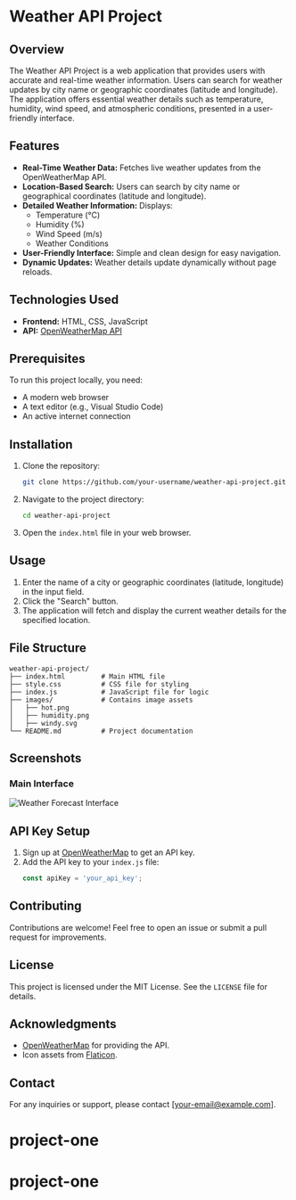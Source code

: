# Weather API Project

## Overview
The Weather API Project is a web application that provides users with accurate and real-time weather information. Users can search for weather updates by city name or geographic coordinates (latitude and longitude). The application offers essential weather details such as temperature, humidity, wind speed, and atmospheric conditions, presented in a user-friendly interface.

## Features
- **Real-Time Weather Data:** Fetches live weather updates from the OpenWeatherMap API.
- **Location-Based Search:** Users can search by city name or geographical coordinates (latitude and longitude).
- **Detailed Weather Information:** Displays:
  - Temperature (°C)
  - Humidity (%)
  - Wind Speed (m/s)
  - Weather Conditions
- **User-Friendly Interface:** Simple and clean design for easy navigation.
- **Dynamic Updates:** Weather details update dynamically without page reloads.

## Technologies Used
- **Frontend:** HTML, CSS, JavaScript
- **API:** [OpenWeatherMap API](https://openweathermap.org/api)

## Prerequisites
To run this project locally, you need:
- A modern web browser
- A text editor (e.g., Visual Studio Code)
- An active internet connection

## Installation
1. Clone the repository:
   ```bash
   git clone https://github.com/your-username/weather-api-project.git
   ```
2. Navigate to the project directory:
   ```bash
   cd weather-api-project
   ```
3. Open the `index.html` file in your web browser.

## Usage
1. Enter the name of a city or geographic coordinates (latitude, longitude) in the input field.
2. Click the "Search" button.
3. The application will fetch and display the current weather details for the specified location.

## File Structure
```
weather-api-project/
├── index.html         # Main HTML file
├── style.css          # CSS file for styling
├── index.js           # JavaScript file for logic
├── images/            # Contains image assets
│   ├── hot.png
│   ├── humidity.png
│   ├── windy.svg
└── README.md          # Project documentation
```

## Screenshots
### Main Interface
![Weather Forecast Interface](images/screenshot.png)

## API Key Setup
1. Sign up at [OpenWeatherMap](https://openweathermap.org/) to get an API key.
2. Add the API key to your `index.js` file:
   ```javascript
   const apiKey = 'your_api_key';
   ```

## Contributing
Contributions are welcome! Feel free to open an issue or submit a pull request for improvements.

## License
This project is licensed under the MIT License. See the `LICENSE` file for details.

## Acknowledgments
- [OpenWeatherMap](https://openweathermap.org/) for providing the API.
- Icon assets from [Flaticon](https://www.flaticon.com/).

## Contact
For any inquiries or support, please contact [your-email@example.com].
# project-one
# project-one
